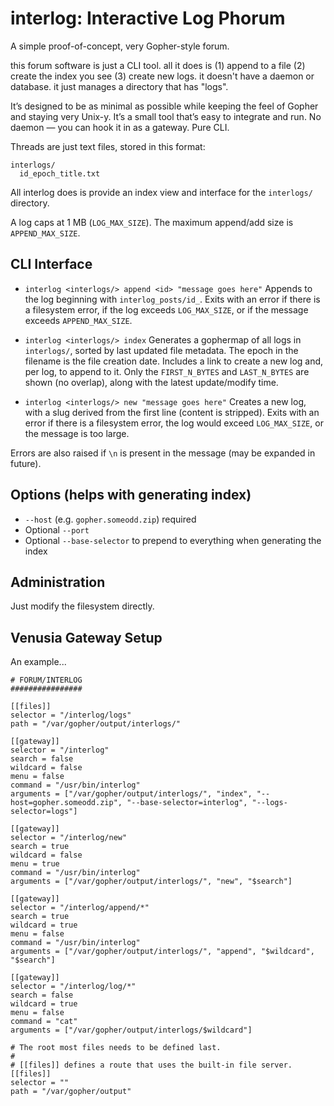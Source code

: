 # interlog: Interactive Log Phorum

A simple proof-of-concept, very Gopher-style forum.

this forum software is just a CLI tool. all it does is (1) append to a file (2) create the index you see (3) create new logs. it doesn't have a daemon or database. it just manages a directory that has "logs".

It’s designed to be as minimal as possible while keeping the feel of Gopher and staying very Unix-y. It’s a small tool that’s easy to integrate and run. No daemon — you can hook it in as a gateway. Pure CLI.

Threads are just text files, stored in this format:

```
interlogs/
  id_epoch_title.txt
```

All interlog does is provide an index view and interface for the `interlogs/` directory.

A log caps at 1 MB (`LOG_MAX_SIZE`).
The maximum append/add size is `APPEND_MAX_SIZE`.

## CLI Interface

* `interlog <interlogs/> append <id> "message goes here"`
  Appends to the log beginning with `interlog_posts/id_`. Exits with an error if there is a filesystem error, if the log exceeds `LOG_MAX_SIZE`, or if the message exceeds `APPEND_MAX_SIZE`.

* `interlog <interlogs/> index`
  Generates a gophermap of all logs in `interlogs/`, sorted by last updated file metadata. The epoch in the filename is the file creation date.
  Includes a link to create a new log and, per log, to append to it.
  Only the `FIRST_N_BYTES` and `LAST_N_BYTES` are shown (no overlap), along with the latest update/modify time.

* `interlog <interlogs/> new "message goes here"`
  Creates a new log, with a slug derived from the first line (content is stripped). Exits with an error if there is a filesystem error, the log would exceed `LOG_MAX_SIZE`, or the message is too large.

Errors are also raised if `\n` is present in the message (may be expanded in future).

## Options (helps with generating index)

* `--host` (e.g. `gopher.someodd.zip`) required
* Optional `--port`
* Optional `--base-selector` to prepend to everything when generating the index

## Administration

Just modify the filesystem directly.

## Venusia Gateway Setup

An example...

```
# FORUM/INTERLOG
################

[[files]]
selector = "/interlog/logs"
path = "/var/gopher/output/interlogs/"

[[gateway]]
selector = "/interlog"
search = false
wildcard = false
menu = false
command = "/usr/bin/interlog"
arguments = ["/var/gopher/output/interlogs/", "index", "--host=gopher.someodd.zip", "--base-selector=interlog", "--logs-selector=logs"]

[[gateway]]
selector = "/interlog/new"
search = true
wildcard = false
menu = true
command = "/usr/bin/interlog"
arguments = ["/var/gopher/output/interlogs/", "new", "$search"]

[[gateway]]
selector = "/interlog/append/*"
search = true
wildcard = true
menu = false
command = "/usr/bin/interlog"
arguments = ["/var/gopher/output/interlogs/", "append", "$wildcard", "$search"]

[[gateway]]
selector = "/interlog/log/*"
search = false
wildcard = true
menu = false
command = "cat"
arguments = ["/var/gopher/output/interlogs/$wildcard"]

# The root most files needs to be defined last.
#
# [[files]] defines a route that uses the built-in file server.
[[files]]
selector = ""
path = "/var/gopher/output"
```
